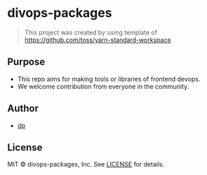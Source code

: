 # divops-packages

> This project was created by using template of https://github.com/toss/yarn-standard-workspace

## Purpose

- This repo aims for making tools or libraries of frontend devops.
- We welcome contribution from everyone in the community.

## Author

- [dp](https://github.com/divopsor)

## License

MIT © divops-packages, Inc. See [LICENSE](./LICENSE) for details.
